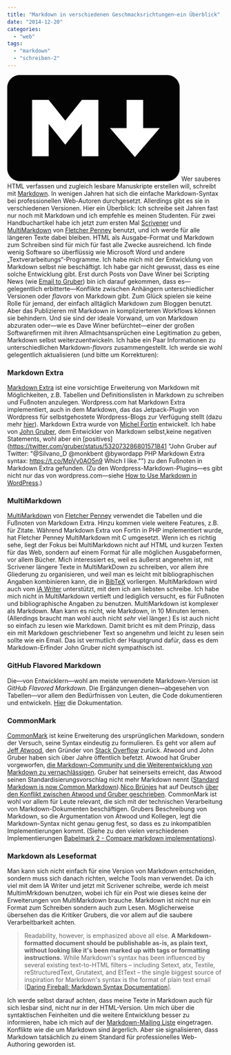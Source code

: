 ```yaml
---
title: "Markdown in verschiedenen Geschmacksrichtungen—ein Überblick"
date: "2014-12-20"
categories: 
  - "web"
tags: 
  - "markdown"
  - "schreiben-2"
---
```


[![Markdown-Mark von Dustin Curtis](images/markdown-klein.png)](http://wittenbrink.net/lostandfound/2014/12/markdown-verschiedenen-geschmacksrichtungenein-ueberblick/markdown-klein/) Wer sauberes HTML verfassen und zugleich lesbare Manuskripte erstellen will, schreibt mit [Markdown](http://daringfireball.net/projects/markdown/syntax "Daring Fireball: Markdown Syntax Documentation"). In wenigen Jahren hat sich die einfache Markdown-Syntax bei professionellen Web-Autoren durchgesetzt. Allerdings gibt es sie in verschiedenen Versionen. Hier ein Überblick: Ich schreibe seit Jahren fast nur noch mit Markdown und ich empfehle es meinen Studenten. Für zwei Handbuchartikel habe ich jetzt zum ersten Mal [Scrivener](http://www.literatureandlatte.com/scrivener.php "Literature and Latte - Scrivener Writing Software | Mac OS X | Windows") und [MultiMarkdown](http://fletcherpenney.net/multimarkdown/ "MultiMarkdown") von [Fletcher Penney](https://twitter.com/multimarkdown "Fletcher Penney (@MultiMarkdown) | Twitter") benutzt, und ich werde für alle längeren Texte dabei bleiben. HTML als Ausgabe-Format und Markdown zum Schreiben sind für mich für fast alle Zwecke ausreichend. Ich finde wenig Software so überflüssig wie Microsoft Word und andere „Textverarbeitungs“-Programme. Ich habe mich mit der Entwicklung von Markdown selbst nie beschäftigt. Ich habe gar nicht gewusst, dass es eine solche Entwicklung gibt. Erst durch Posts von Dave Winer bei Scripting News (wie [Email to Gruber](http://scripting.com/2014/09/05/emailToGruber.html#comment-1575833190 "Email to Gruber")) bin ich darauf gekommen, dass es—gelegentlich erbitterte—Konflikte zwischen Anhängern unterschiedlicher Versionen oder _flavors_ von Markdown gibt. Zum Glück spielen sie keine Rolle für jemand, der einfach alltäglich Markdown zum Bloggen benutzt. Aber das Publizieren mit Markdown in komplizierteren Workflows können sie behindern. Und sie sind der ideale Vorwand, um von Markdown abzuraten oder—wie es Dave Winer befürchtet—einer der großen Softwarefirmen mit ihren Allmachtsansprüchen eine Legitimation zu geben, Markdown selbst weiterzuentwickeln. Ich habe ein Paar Informationen zu unterschiedlichen Markdown-_flavors_ zusammengestellt. Ich werde sie wohl gelegentlich aktualisieren (und bitte um Korrekturen):

### Markdown Extra

[Markdown Extra](https://michelf.ca/projects/php-markdown/extra/ "Michel Fortin – PHP Markdown Extra") ist eine vorsichtige Erweiterung von Markdown mit Möglichkeiten, z.B. Tabellen und Definitionslisten in Markdown zu schreiben und Fußnoten anzulegen. Wordpress.com hat Markdown Extra implementiert, auch in dem Markdown, das das Jetpack-Plugin von Wordpress für selbstgehostete Wordpress-Blogs zur Verfügung stellt (dazu mehr [hier](http://jetpack.me/support/markdown/ "Markdown — Jetpack for WordPress")). Markdown Extra wurde von [Michel Fortin](https://michelf.ca/home/ "Michel Fortin") entwickelt. Ich habe von [John Gruber](http://daringfireball.net/ "Daring Fireball"), dem Entwickler von Markdown selbst,keine negativen Statements, wohl aber ein [positives](https://twitter.com/gruber/status/532073286801571841 "John Gruber auf Twitter: "@Silvano_D @monkbent @bywordapp PHP Markdown Extra syntax: https://t.co/MpVy0AO5n9 Which I like."") zu den Fußnoten in Markdown Extra gefunden. (Zu den Wordpress-Markdown-Plugins—es gibt nicht nur das von wordpress.com—siehe [How to Use Markdown in WordPress](http://www.rockettheme.com/blog/wordpress/136-how-to-use-markdown-in-wordpress "How to Use Markdown in WordPress").)

### MultiMarkdown

[MultiMarkdown](http://fletcherpenney.net/multimarkdown/ "MultiMarkdown") von [Fletcher Penney](https://twitter.com/multimarkdown "Fletcher Penney (@MultiMarkdown) | Twitter") verwendet die Tabellen und die Fußnoten von Markdown Extra. Hinzu kommen viele weitere Features, z.B. für Zitate. Während Markdown Extra von Fortin in PHP implementiert wurde, hat Fletcher Penney MultiMarkdown mit C umgesetzt. Wenn ich es richtig sehe, liegt der Fokus bei MultiMarkdown nicht auf HTML und kurzen Texten für das Web, sondern auf einem Format für alle möglichen Ausgabeformen, vor allem Bücher. Mich interessiert es, weil es äußerst angenehm ist, mit Scrivener längere Texte in MultiMarkDown zu schreiben, vor allem ihre Gliederung zu organisieren, und weil man es leicht mit bibliographischen Angaben kombinieren kann, die in [BibTeX](http://www.bibtex.org/de/ "BibTeX") vorliergen. MultiMarkdown wird auch vom [iA Writer](http://www.iawriter.com/mac/ "iA Writer for Mac") unterstützt, mit dem ich am liebsten schreibe. Ich habe mich nicht in MultiMarkdown vertieft und lediglich versucht, es für Fußnoten und bibliographische Angaben zu benutzen. MultiMarkdown ist komplexer als Markdown. Man kann es nicht, wie Markdown, in 10 Minuten lernen. (Allerdings braucht man wohl auch nicht _sehr_ viel länger.) Es ist auch nicht so einfach zu lesen wie Markdown. Damit bricht es mit dem Prinzip, dass ein mit Markdown geschriebener Text so angenehm und leicht zu lesen sein sollte wie ein Email. Das ist vermutlich der Hauptgrund dafür, dass es dem Markdown-Erfinder John Gruber nicht sympathisch ist.

### GitHub Flavored Markdown

Die—von Entwicklern—wohl am meiste verwendete Markdown-Version ist _GitHub Flavored Markdown_. Die Ergänzungen dienen—abgesehen von Tabellen—vor allem den Bedürfnissen von Leuten, die Code dokumentieren und entwickeln. [Hier](https://help.github.com/articles/github-flavored-markdown/ "GitHub Flavored Markdown - User Documentation") die Dokumentation.

### CommonMark

[CommonMark](http://commonmark.org/ "CommonMark") ist keine Erweiterung des ursprünglichen Markdown, sondern der Versuch, seine Syntax eindeutig zu formulieren. Es geht vor allem auf [Jeff Atwood](http://blog.codinghorror.com/about-me/ "About Me"), den Gründer von [Stack Overflow](http://stackoverflow.com/ "Stack Overflow") zurück. Atwood und John Gruber haben sich über Jahre öffentlich befetzt. Atwood hat Gruber vorgeworfen, [die Markdown-Community und die Weiterentwicklung von Markdown zu vernachlässigen](http://blog.codinghorror.com/responsible-open-source-code-parenting/ "Responsible Open Source Code Parenting"). Gruber hat seinerseits erreicht, das Atwood seinen Standardisierungsvorschlag nicht mehr Markdown nennt ([Standard Markdown is now Common Markdown](http://blog.codinghorror.com/standard-markdown-is-now-common-markdown/ "Standard Markdown is now Common Markdown")).[Nico Brünjes](http://nicobruenjes.de/about/ "About @nicobruenjes - Nico Brünjes") hat auf Deutsch [über den Konflikt zwischen Atwood und Gruber geschrieben](http://nicobruenjes.de/2014/09/standard-markdown/ "Standard Markdown: Jeff Atwood vs. John Gruber"). CommonMark ist wohl vor allem für Leute relevant, die sich mit der technischen Verarbeitung von Markdown-Dokumenten beschäftigen. Grubers Beschreibung von Markdown, so die Argumentation von Atwood und Kollegen, legt die Markdown-Syntax nicht genau genug fest, so dass es zu inkompatiblen Implementierungen kommt. (Siehe zu den vielen verschiedenen Implementierungen [Babelmark 2 - Compare markdown implementations](http://johnmacfarlane.net/babelmark2/ "Babelmark 2 - Compare markdown implementations")).

### Markdown als Leseformat

Man kann sich nicht einfach für eine Version von Markdown entscheiden, sondern muss sich danach richten, welche Tools man verwendet. Da ich viel mit dem IA Writer und jetzt mit Scrivener schreibe, werde ich meist MultimMrkdown benutzen, wobei ich für ein Post wie dieses keine der Erweiterungen von MultiMarkdown brauche. Markdown ist nicht nur ein Format zum Schreiben sondern auch zum Lesen. Möglicherweise übersehen das die Kritiker Grubers, die vor allem auf die saubere Verarbeitbarkeit achten.

> Readability, however, is emphasized above all else. **A Markdown-formatted document should be publishable as-is, as plain text, without looking like it's been marked up with tags or formatting instructions.** While Markdown's syntax has been influenced by several existing text-to-HTML filters – including Setext, atx, Textile, reStructuredText, Grutatext, and EtText – the single biggest source of inspiration for Markdown's syntax is the format of plain text email \[[Daring Fireball: Markdown Syntax Documentation](http://daringfireball.net/projects/markdown/syntax "Daring Fireball: Markdown Syntax Documentation")\].

Ich werde selbst darauf achten, dass meine Texte in Markdown auch für sich lesbar sind, nicht nur in der HTML-Version. Um mich über die syntaktischen Feinheiten und die weitere Entwicklung besser zu informieren, habe ich mich auf der [Markdown-Mailing Liste](https://pairlist6.pair.net/mailman/listinfo/markdown-discuss "Markdown-Discuss Info Page") eingetragen. Konflikte wie die um Markdown sind ärgerlich. Aber sie signalisieren, dass Markdown tatsächlich zu einem Standard für professionelles Web-Authoring geworden ist.
